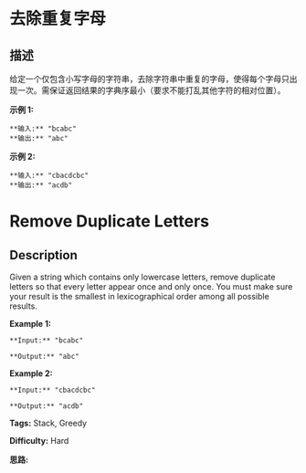 # 去除重复字母

## 描述

给定一个仅包含小写字母的字符串，去除字符串中重复的字母，使得每个字母只出现一次。需保证返回结果的字典序最小（要求不能打乱其他字符的相对位置）。

**示例 1:**

    
    
    **输入:** "bcabc"
    **输出:** "abc"
    

**示例 2:**

    
    
    **输入:** "cbacdcbc"
    **输出:** "acdb"



# Remove Duplicate Letters

## Description



Given a string which contains only lowercase letters, remove duplicate letters so that every letter appear once and only once. You must make sure your result is the smallest in lexicographical order among all possible results.

**Example 1:**

    
    
    **Input:** "bcabc"
    **Output:** "abc"
    

**Example 2:**

    
    
    **Input:** "cbacdcbc"
    **Output:** "acdb"
    


**Tags:** Stack, Greedy

**Difficulty:** Hard

**思路:**
